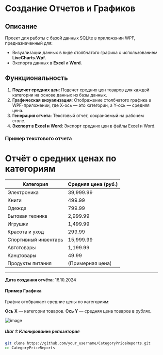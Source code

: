 # Создание Отчетов и Графиков

## Описание

Проект для работы с базой данных SQLite в приложении WPF, предназначенный для:

- Визуализации данных в виде столбчатого графика с использованием **LiveCharts.Wpf**.
- Экспорта данных в **Excel** и **Word**.

## Функциональность

1. **Подсчет средних цен**: Подсчет средних цен товаров для каждой категории на основе данных из базы данных.
2. **Графическая визуализация**: Отображение столбчатого графика в WPF-приложении, где X-ось — это категории, а Y-ось — средняя цена.
3. **Генерация отчета**: Текстовый отчет, сохраняемый на рабочем столе.
4. **Экспорт в Excel и Word**: Экспорт средних цен в файлы Excel и Word.

### Пример текстового отчета

# Отчёт о средних ценах по категориям

| Категория            | Средняя цена (руб.) |
|----------------------|---------------------|
| Электроника          | 39,999.99           |
| Книги                | 499.99              |
| Одежда               | 799.99              |
| Бытовая техника      | 2,999.99            |
| Игрушки              | 1,499.99            |
| Красота и уход       | 299.99              |
| Спортивный инвентарь | 15,999.99           |
| Автотовары           | 1,199.99            |
| Канцтовары           | 49.99               |
| Продукты питания     | (Примерная цена)    |

---

**Дата создания отчёта**: 16.10.2024

#### Пример Графика
График отображает средние цены по категориям:

**Ось X** — категории товаров.
**Ось Y** — средняя цена товаров в рублях.

![image](https://github.com/user-attachments/assets/baf98ecf-2cd0-41b9-ae86-af72db605465)


##### Шаг 1: Клонирование репозитория

```bash
git clone https://github.com/your_username/CategoryPriceReports.git
cd CategoryPriceReports
